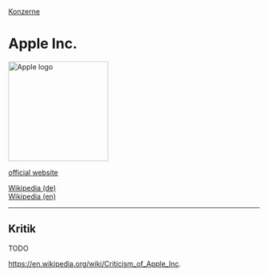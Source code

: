 [Konzerne](../konzerne.html)   

# Apple Inc.

<img src="https://upload.wikimedia.org/wikipedia/commons/f/fa/Apple_logo_black.svg" height="200" alt="Apple logo">

[official website](https://www.apple.com/)   

[Wikipedia (de)](https://de.wikipedia.org/wiki/Apple)   
[Wikipedia (en)](https://en.wikipedia.org/wiki/Apple_Inc.)

---

>


## Kritik

TODO

https://en.wikipedia.org/wiki/Criticism_of_Apple_Inc.
